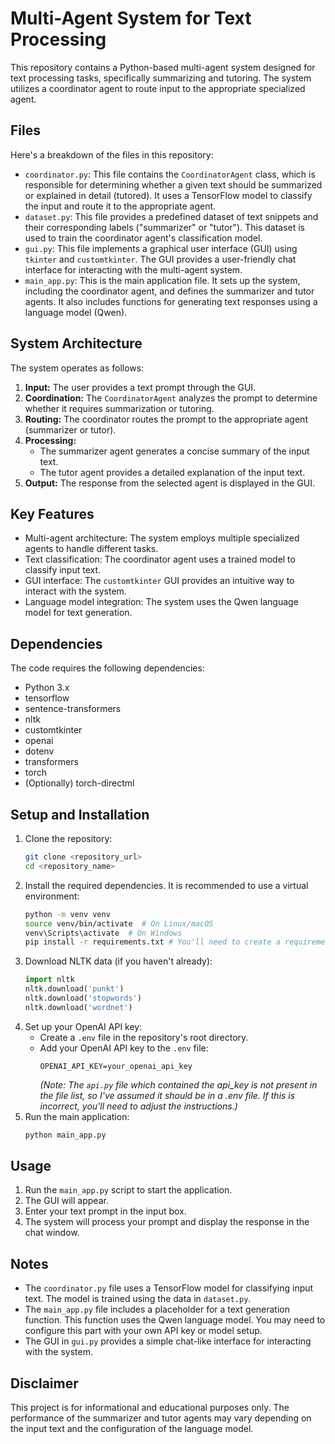 # Multi-Agent System for Text Processing

This repository contains a Python-based multi-agent system designed for text processing tasks, specifically summarizing and tutoring. The system utilizes a coordinator agent to route input to the appropriate specialized agent.

## Files

Here's a breakdown of the files in this repository:

* `coordinator.py`: This file contains the `CoordinatorAgent` class, which is responsible for determining whether a given text should be summarized or explained in detail (tutored). It uses a TensorFlow model to classify the input and route it to the appropriate agent.
* `dataset.py`: This file provides a predefined dataset of text snippets and their corresponding labels ("summarizer" or "tutor"). This dataset is used to train the coordinator agent's classification model.
* `gui.py`: This file implements a graphical user interface (GUI) using `tkinter` and `customtkinter`. The GUI provides a user-friendly chat interface for interacting with the multi-agent system.
* `main_app.py`: This is the main application file. It sets up the system, including the coordinator agent, and defines the summarizer and tutor agents. It also includes functions for generating text responses using a language model (Qwen).

## System Architecture

The system operates as follows:

1.  **Input:** The user provides a text prompt through the GUI.
2.  **Coordination:** The `CoordinatorAgent` analyzes the prompt to determine whether it requires summarization or tutoring.
3.  **Routing:** The coordinator routes the prompt to the appropriate agent (summarizer or tutor).
4.  **Processing:**
    * The summarizer agent generates a concise summary of the input text.
    * The tutor agent provides a detailed explanation of the input text.
5.  **Output:** The response from the selected agent is displayed in the GUI.

## Key Features

* Multi-agent architecture: The system employs multiple specialized agents to handle different tasks.
* Text classification: The coordinator agent uses a trained model to classify input text.
* GUI interface: The `customtkinter` GUI provides an intuitive way to interact with the system.
* Language model integration: The system uses the Qwen language model for text generation.

## Dependencies

The code requires the following dependencies:

* Python 3.x
* tensorflow
* sentence-transformers
* nltk
* customtkinter
* openai
* dotenv
* transformers
* torch
* (Optionally) torch-directml

## Setup and Installation

1.  Clone the repository:
    ```bash
    git clone <repository_url>
    cd <repository_name>
    ```
2.  Install the required dependencies.  It is recommended to use a virtual environment:
    ```bash
    python -m venv venv
    source venv/bin/activate  # On Linux/macOS
    venv\Scripts\activate  # On Windows
    pip install -r requirements.txt # You'll need to create a requirements.txt file with the dependencies
    ```
3.  Download NLTK data (if you haven't already):
    ```python
    import nltk
    nltk.download('punkt')
    nltk.download('stopwords')
    nltk.download('wordnet')
    ```
4.  Set up your OpenAI API key:
    * Create a `.env` file in the repository's root directory.
    * Add your OpenAI API key to the `.env` file:
        ```
        OPENAI_API_KEY=your_openai_api_key
        ```
        *(Note:  The `api.py` file which contained the api_key is not present in the file list, so I've assumed it should be in a .env file.  If this is incorrect, you'll need to adjust the instructions.)*
5.  Run the main application:
    ```bash
    python main_app.py
    ```

## Usage

1.  Run the `main_app.py` script to start the application.
2.  The GUI will appear.
3.  Enter your text prompt in the input box.
4.  The system will process your prompt and display the response in the chat window.

## Notes

* The `coordinator.py` file uses a TensorFlow model for classifying input text.  The model is trained using the data in `dataset.py`.
* The `main_app.py` file includes a placeholder for a text generation function.  This function uses the Qwen language model.  You may need to configure this part with your own API key or model setup.
* The GUI in `gui.py` provides a simple chat-like interface for interacting with the system.

## Disclaimer

This project is for informational and educational purposes only.  The performance of the summarizer and tutor agents may vary depending on the input text and the configuration of the language model.
